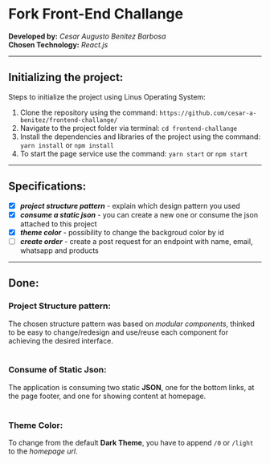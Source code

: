 # Fork Front-End Challange

**Developed by:** *Cesar Augusto Benitez Barbosa*  
**Chosen Technology:** *React.js*
***
## Initializing the project:
Steps to initialize the project using Linus Operating System:  
1. Clone the repository using the command: `https://github.com/cesar-a-benitez/frontend-challange/`  
1. Navigate to the project folder via terminal: `cd frontend-challange`  
1. Install the dependencies and libraries of the project using the command: `yarn install` or `npm install`  
1. To start the page service use the command: `yarn start` or `npm start`

***
## Specifications:

- [X] ***project structure pattern*** - explain which design pattern you used
- [X] ***consume a static json*** - you can create a new one or consume the json attached to this project
- [X] ***theme color*** - possibility to change the backgroud color by id
- [ ] ***create order*** - create a post request for an endpoint with name, email, whatsapp and products

***
## Done:
### Project Structure pattern:
The chosen structure pattern was based on *modular components*, thinked to be easy to change/redesign and use/reuse each component for achieving the desired interface.
<br/><br/>

### Consume of Static Json:
The application is consuming two static **JSON**, one for the bottom links, at the page footer, and one for showing content at homepage.
<br/><br/>

### Theme Color:
To change from the default **Dark Theme**, you have to append `/0` or `/light` to the *homepage url*.